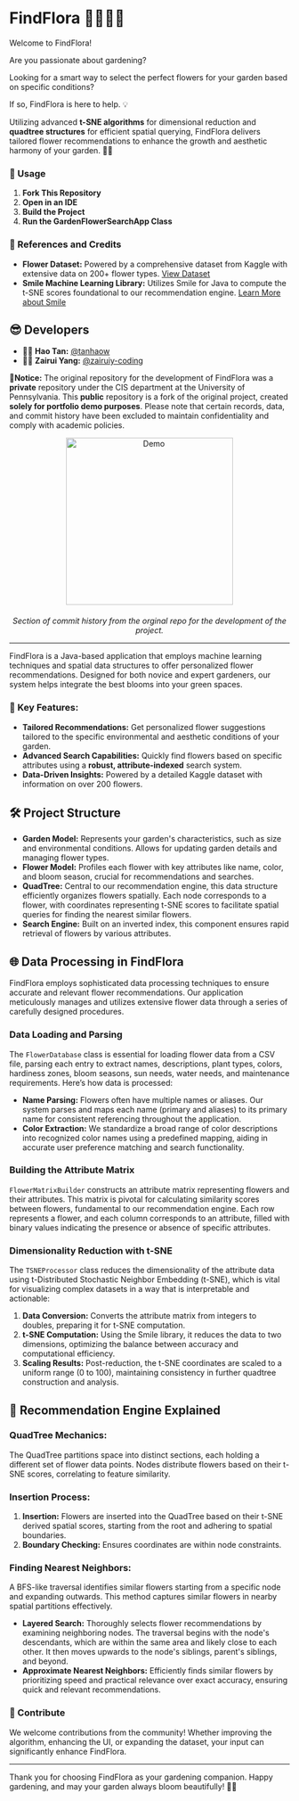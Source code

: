 # FindFlora 💛👩‍🌾🌻

Welcome to FindFlora! 

Are you passionate about gardening? 

Looking for a smart way to select the perfect flowers for your garden based on specific conditions? 

If so, FindFlora is here to help. 💡

Utilizing advanced **t-SNE algorithms** for dimensional reduction and **quadtree structures** for efficient spatial querying, FindFlora delivers tailored flower recommendations to enhance the growth and aesthetic harmony of your garden. 🌸✨

### 🚀 Usage

1. **Fork This Repository**
2. **Open in an IDE**
3. **Build the Project**
4. **Run the GardenFlowerSearchApp Class**

### 📘 References and Credits

- **Flower Dataset:** Powered by a comprehensive dataset from Kaggle with extensive data on 200+ flower types. [View Dataset](https://www.kaggle.com/datasets/kkhandekar/a-to-z-flowers-features-images)
- **Smile Machine Learning Library:** Utilizes Smile for Java to compute the t-SNE scores foundational to our recommendation engine. [Learn More about Smile](https://github.com/haifengl/smile)

## 😎 Developers

- 👩‍💻 **Hao Tan:** [@tanhaow](https://github.com/tanhaow)
- 👩‍💻 **Zairui Yang:** [@zairuiy-coding](https://github.com/zairuiy-coding)

👾**Notice:** The original repository for the development of FindFlora was a **private** repository under the CIS department at the University of Pennsylvania. This **public** repository is a fork of the original project, created **solely for portfolio demo purposes**. Please note that certain records, data, and commit history have been excluded to maintain confidentiality and comply with academic policies.

<div align="center" style="text-align:center;">
  <img src="https://github.com/user-attachments/assets/d49776ce-8e4c-4af0-a854-be9bdca1ab44" alt="Demo" width="300" height="auto">
  <div style="margin-top: 20px;"></div>
  <figcaption style="text-align:center"><em>Section of commit history from the orginal repo for the development of the project.</em></figcaption>
</div>


---

FindFlora is a Java-based application that employs machine learning techniques and spatial data structures to offer personalized flower recommendations. Designed for both novice and expert gardeners, our system helps integrate the best blooms into your green spaces.

### 🌺 Key Features:

- **Tailored Recommendations:** Get personalized flower suggestions tailored to the specific environmental and aesthetic conditions of your garden.
- **Advanced Search Capabilities:** Quickly find flowers based on specific attributes using a **robust, attribute-indexed** search system.
- **Data-Driven Insights:** Powered by a detailed Kaggle dataset with information on over 200 flowers.

## 🛠️ Project Structure

- **Garden Model:** Represents your garden's characteristics, such as size and environmental conditions. Allows for updating garden details and managing flower types.
- **Flower Model:** Profiles each flower with key attributes like name, color, and bloom season, crucial for recommendations and searches.
- **QuadTree:** Central to our recommendation engine, this data structure efficiently organizes flowers spatially. Each node corresponds to a flower, with coordinates representing t-SNE scores to facilitate spatial queries for finding the nearest similar flowers.
- **Search Engine:** Built on an inverted index, this component ensures rapid retrieval of flowers by various attributes.

## 🌐 Data Processing in FindFlora

FindFlora employs sophisticated data processing techniques to ensure accurate and relevant flower recommendations. Our application meticulously manages and utilizes extensive flower data through a series of carefully designed procedures.

### Data Loading and Parsing

The `FlowerDatabase` class is essential for loading flower data from a CSV file, parsing each entry to extract names, descriptions, plant types, colors, hardiness zones, bloom seasons, sun needs, water needs, and maintenance requirements. Here’s how data is processed:

- **Name Parsing:** Flowers often have multiple names or aliases. Our system parses and maps each name (primary and aliases) to its primary name for consistent referencing throughout the application.
- **Color Extraction:** We standardize a broad range of color descriptions into recognized color names using a predefined mapping, aiding in accurate user preference matching and search functionality.

### Building the Attribute Matrix

`FlowerMatrixBuilder` constructs an attribute matrix representing flowers and their attributes. This matrix is pivotal for calculating similarity scores between flowers, fundamental to our recommendation engine. Each row represents a flower, and each column corresponds to an attribute, filled with binary values indicating the presence or absence of specific attributes.

### Dimensionality Reduction with t-SNE

The `TSNEProcessor` class reduces the dimensionality of the attribute data using t-Distributed Stochastic Neighbor Embedding (t-SNE), which is vital for visualizing complex datasets in a way that is interpretable and actionable:

1. **Data Conversion:** Converts the attribute matrix from integers to doubles, preparing it for t-SNE computation.
2. **t-SNE Computation:** Using the Smile library, it reduces the data to two dimensions, optimizing the balance between accuracy and computational efficiency.
3. **Scaling Results:** Post-reduction, the t-SNE coordinates are scaled to a uniform range (0 to 100), maintaining consistency in further quadtree construction and analysis.

## 🌟 Recommendation Engine Explained

### QuadTree Mechanics:
The QuadTree partitions space into distinct sections, each holding a different set of flower data points. Nodes distribute flowers based on their t-SNE scores, correlating to feature similarity.

### Insertion Process:
1. **Insertion:** Flowers are inserted into the QuadTree based on their t-SNE derived spatial scores, starting from the root and adhering to spatial boundaries.
2. **Boundary Checking:** Ensures coordinates are within node constraints. 

### Finding Nearest Neighbors:
A BFS-like traversal identifies similar flowers starting from a specific node and expanding outwards. This method captures similar flowers in nearby spatial partitions effectively.
- **Layered Search:** Thoroughly selects flower recommendations by examining neighboring nodes. The traversal begins with the node's descendants, which are within the same area and likely close to each other. It then moves upwards to the node's siblings, parent's siblings, and beyond.
- **Approximate Nearest Neighbors:** Efficiently finds similar flowers by prioritizing speed and practical relevance over exact accuracy, ensuring quick and relevant recommendations.



### 🌟 Contribute

We welcome contributions from the community! Whether improving the algorithm, enhancing the UI, or expanding the dataset, your input can significantly enhance FindFlora.

---

Thank you for choosing FindFlora as your gardening companion. Happy gardening, and may your garden always bloom beautifully! 🌱💐
